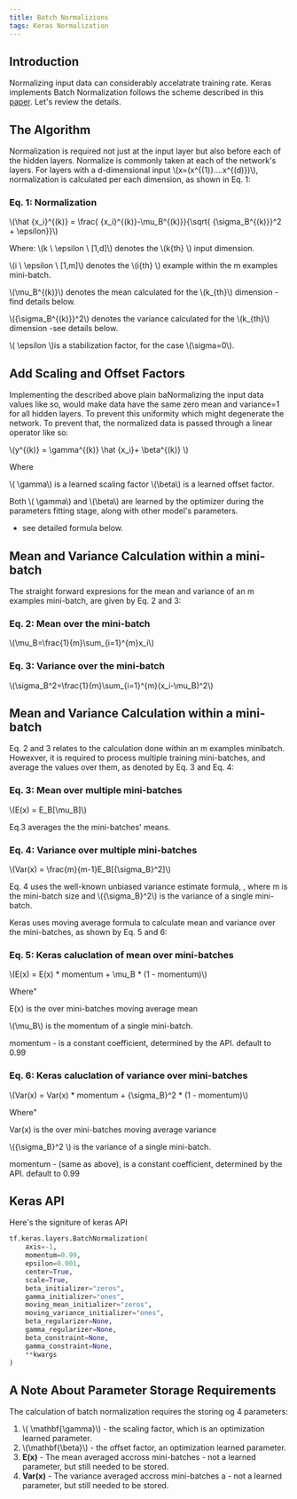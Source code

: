 ```yaml
---
title: Batch Normalizions
tags: Keras Normalization
---
```


## Introduction



Normalizing input data can considerably accelatrate training rate. Keras implements Batch Normalization follows the scheme described in this [paper](https://arxiv.org/abs/1502.03167). Let's review the details.

## The Algorithm 

Normalization is required not just at the input layer but also before each of the hidden layers. Normalize is commonly taken at each of the network's layers. For layers with a d-dimensional input \\(x=(x^{(1)}....x^{(d)})\\), normalization is calculated per each dimension, as shown in Eq. 1:

### Eq. 1: Normalization

\\(\hat {x_i}^{(k)} = \frac{ {x_i}^{(k)}-\mu_B^{(k)}}{\sqrt{  {\sigma_B^{(k)}}^2   + \epsilon}}\\)

Where:
\\(k \ \epsilon \ [1,d]\\) denotes the \\(k{th} \\) input dimension.

 \\(i \ \epsilon \ [1,m]\\) denotes the \\(i{th} \\) example within the m examples mini-batch.

\\(\mu_B^{(k)}\\) denotes the mean calculated for the \\(k_{th}\\) dimension - find details below.

\\({\sigma_B^{(k)}}^2\\) denotes the variance calculated for the \\(k_{th}\\) dimension -see details below.

\\( \epsilon \\)is a stabilization factor, for the case \\(\sigma=0\\).


## Add Scaling and Offset Factors

Implementing the described above plain baNormalizing the input data values like so, would make data have the same zero mean and variance=1 for all hidden layers. To prevent this uniformity which might degenerate the network. To prevent that, the normalized data is passed through a linear operator like so:


\\(y^{(k)} =  \gamma^{(k)}  \hat {x_i}+ \beta^{(k)} \\)

Where 

\\( \gamma\\) is a learned scaling factor
\\(\beta\\)  is a learned offset factor.

Both \\( \gamma\\) and \\(\beta\\)  are learned by the optimizer during the parameters fitting stage, along with other model's parameters.

- see detailed formula below.

##  Mean and Variance Calculation within a mini-batch

The straight forward expresions for the mean and variance of an m examples mini-batch,  are given by Eq. 2 and 3:

### Eq. 2: Mean over the mini-batch

\\(\mu_B=\frac{1}{m}\sum_{i=1}^{m}x_i\\)

### Eq. 3: Variance over the mini-batch

\\(\sigma_B^2=\frac{1}{m}\sum_{i=1}^{m}(x_i-\mu_B)^2\\)


##  Mean and Variance Calculation within a mini-batch


Eq. 2 and 3 relates to the calculation done within an m examples minibatch. Howexver, it is required to process multiple training mini-batches, and average the values over them, as denoted by Eq. 3 and Eq. 4:

### Eq. 3: Mean over multiple mini-batches

\\(E(x) = E_B[\mu_B]\\)

Eq.3 averages the the mini-batches' means.


### Eq. 4: Variance over multiple mini-batches

\\(Var(x) = \frac{m}{m-1}E_B[{\sigma_B}^2]\\)

Eq. 4 uses the well-known unbiased variance estimate formula, , where m is the mini-batch size and \\({\sigma_B}^2\\) is the variance of a single mini-batch.


Keras uses moving average formula to calculate mean and variance over the mini-batches, as shown by Eq. 5 and 6:


### Eq. 5: Keras caluclation of mean over mini-batches


\\(E(x) = E(x) * momentum + \mu_B * (1 - momentum)\\)

Where"

E(x) is the over mini-batches moving average mean

\\(\mu_B\\) is the momentum of a single mini-batch.

momentum - is a constant coefficient, determined by the API. default to 0.99

### Eq. 6: Keras caluclation of variance over mini-batches


\\(Var(x) = Var(x) * momentum + {\sigma_B}^2 * (1 - momentum)\\)

Where"

Var(x) is the over mini-batches moving average variance

\\({\sigma_B}^2 \\) is the variance of a single mini-batch.

momentum - (same as above), is a constant coefficient, determined by the API. default to 0.99


## Keras API


Here's the signiture of keras API

```python
tf.keras.layers.BatchNormalization(
    axis=-1,
    momentum=0.99,
    epsilon=0.001,
    center=True,
    scale=True,
    beta_initializer="zeros",
    gamma_initializer="ones",
    moving_mean_initializer="zeros",
    moving_variance_initializer="ones",
    beta_regularizer=None,
    gamma_regularizer=None,
    beta_constraint=None,
    gamma_constraint=None,
    **kwargs
)
```

## A Note About Parameter Storage Requirements


The calculation of batch normalization requires the storing og 4 parameters:


1. \\( \mathbf{\gamma}\\) - the scaling factor, which is an optimization learned parameter.
2. \\(\mathbf{\beta}\\)  - the offset factor, an optimization learned parameter.
3. **E(x)** - The mean averaged accross mini-batches - not a learned parameter, but still needed to be stored.
4. **Var(x)** - The variance averaged accross mini-batches a - not a learned parameter, but still needed to be stored.

